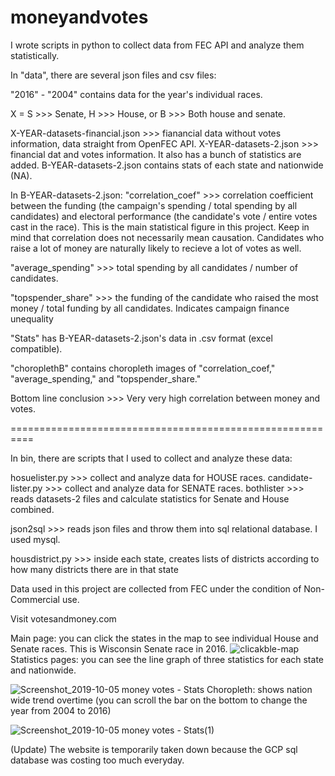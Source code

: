 # moneyandvotes
I wrote scripts in python to collect data from FEC API and analyze them statistically. 

In "data", there are several json files and csv files:

"2016" - "2004" contains data for the year's individual races. 

X = S >>> Senate, H >>> House, or B >>> Both house and senate.

X-YEAR-datasets-financial.json >>> fianancial data without votes information, data straight from OpenFEC API.
X-YEAR-datasets-2.json >>> financial dat and votes information. It also has a bunch of statistics are added. 
B-YEAR-datasets-2.json contains stats of each state and nationwide (NA).

In B-YEAR-datasets-2.json: 
"correlation_coef" >>> correlation coefficient between the funding (the campaign's spending / total spending by all candidates) and electoral performance (the candidate's vote / entire votes cast in the race). This is the main statistical figure in this project. Keep in mind that correlation does not necessarily mean causation. Candidates who raise a lot of money are naturally likely to recieve a lot of votes as well. 

"average_spending" >>> total spending by all candidates / number of candidates. 

"topspender_share" >>> the funding of the candidate who raised the most money / total funding by all candidates. Indicates campaign finance unequality

"Stats" has B-YEAR-datasets-2.json's data in .csv format (excel compatible).

"choroplethB" contains choropleth images of "correlation_coef," "average_spending," and "topspender_share." 

Bottom line conclusion >>> Very very high correlation between money and votes.

==========================================================

In bin, there are scripts that I used to collect and analyze these data:

hosuelister.py >>> collect and analyze data for HOUSE races.
candidate-lister.py >>> collect and analyze data for SENATE races.
bothlister >>> reads datasets-2 files and calculate statistics for Senate and House combined.

json2sql >>> reads json files and throw them into sql relational database. I used mysql.

housdistrict.py >>> inside each state, creates lists of districts according to how many districts there are in that state 


Data used in this project are collected from FEC under the condition of Non-Commercial use.

Visit votesandmoney.com

Main page: you can click the states in the map to see individual House and Senate races. This is Wisconsin Senate race in 2016.
![clicakble-map](https://user-images.githubusercontent.com/28686892/64263100-baa18380-cef4-11e9-9e6e-7940fdbb0abc.png)
Statistics pages: you can see the line graph of three statistics for each state and nationwide. 

![Screenshot_2019-10-05 money votes - Stats](https://user-images.githubusercontent.com/28686892/66262820-9cf26300-e7ad-11e9-8d26-be1f341a0d0f.png)
Choropleth: shows nation wide trend overtime (you can scroll the bar on the bottom to change the year from 2004 to 2016)

![Screenshot_2019-10-05 money votes - Stats(1)](https://user-images.githubusercontent.com/28686892/66262856-3c175a80-e7ae-11e9-8c3a-4a858fcf8076.png)



(Update)
The website is temporarily taken down because the GCP sql database was costing too much everyday.




